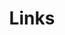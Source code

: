 ---
title: Links
links:
  - title: FunOS
    description: FunOS is a lightweight and minimal GNU/Linux distro, based on Ubuntu LTS. Using the JWM window manager. It comes without Snap.
    website: https://funos.org/
    image: funos.png
menu:
    main: 
        weight: -50
        params:
            icon: link

comments: false
---